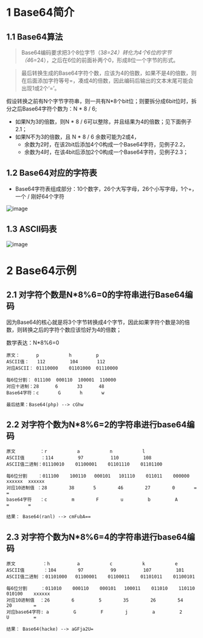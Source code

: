 # 1 Base64简介
## 1.1 Base64算法
> Base64编码要求把3个8位字节（3*8=24）转化为4个6位的字节（4*6=24），之后在6位的前面补两个0，形成8位一个字节的形式。

> 最后转换生成的Base64字符个数，应该为4的倍数，如果不是4的倍数，则在后面添加字符等号=，凑成4的倍数，因此编码后输出的文本末尾可能会出现1或2个‘=’。

假设转换之前有N个字节字符串，则一共有N*8个bit位；则要拆分成6bit位时，拆分之后Base64字符个数为：N * 8 / 6;
- 如果N为3的倍数，则N * 8 / 6可以整除，并且结果为4的倍数；见下面例子2.1；
- 如果N不为3的倍数，且 N * 8 / 6 余数可能为2或4，
    - 余数为2时，在该2bit后添加4个0构成一个Base64字符，见例子2.2，
    - 余数为4时，在该4bit后添加2个0构成一个Base64字符，见例子2.3；

## 1.2 Base64对应的字符表

- Base64字符表组成部分：10个数字，26个大写字母，26个小写字母，1个+，一个 / 刚好64个字符

![image](https://img-blog.csdn.net/20160911232045203?watermark/2/text/aHR0cDovL2Jsb2cuY3Nkbi5uZXQv/font/5a6L5L2T/fontsize/400/fill/I0JBQkFCMA==/dissolve/70/gravity/Center)

## 1.3 ASCII码表

![image](http://www.asciima.com/img/ascii_Table2.png)

# 2 Base64示例

## 2.1  对字符个数是N*8%6=0的字符串进行Base64编码

因为Base64的核心就是将3个字节转换成4个字节，因此如果字符个数是3的倍数，则转换之后的字符个数应该恰好为4的倍数；

数学表达：N*8%6=0


```
原文：      p           h         p
ASCII值：   112         104       112
对应ASCII： 01110000    01101000  01110000

每6位分割： 011100  000110  100001  110000
对应十进制：28      6       33      48
Base64字符：c       G       h       w

最后结果：Base64(php) --> cGhw
```

## 2.2 对字符个数为N*8%6=2的字符串进行base64编码

```
原文         ：r           a           n           l 
ASCII值      ：114         97          110         108
ASCII值二进制：01110010    01100001    01101110    01101100

每6位分割    ：011100    100110   000101   101110    011011    000000  xxxxxx  xxxxxx 
对应10进制值 ：28        38       5        46        27        0       =       =
base64字符   ：c         m        F        u         b         A       =       = 

结果： Base64(ranl) --> cmFubA==
```

## 2.3 对字符个数为N*8%6=4的字符串进行base64编码

```
原文          ：h          a           c           k           e
ASCII值       ：104        97          99          107         101
ASCII值二进制 ：01101000   01100001    01100011    01101011    01100101

每6位分割     ：011010    000110    000101   100011    011010    110110    010100    xxxxxx 
对应10进制值  ：26        6         5        35        26        54        20        =
对应base64字符: a         G         F        j         a         2         U         =

结果： Base64(hacke) --> aGFja2U=
```

